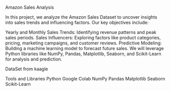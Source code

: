 Amazon Sales Analysis

In this project, we analyze the Amazon Sales Dataset to uncover insights into sales trends and influencing factors. Our key objectives include:

Yearly and Monthly Sales Trends: Identifying revenue patterns and peak sales periods.
Sales Influencers: Exploring factors like product categories, pricing, marketing campaigns, and customer reviews.
Predictive Modeling: Building a machine learning model to forecast future sales.
We will leverage Python libraries like NumPy, Pandas, Matplotlib, Seaborn, and Scikit-Learn for analysis and prediction.

DataSet from kaagle 

Tools and Libraries
Python
Google Colab
NumPy 
Pandas 
Matplotlib
Seaborn
Scikit-Learn
